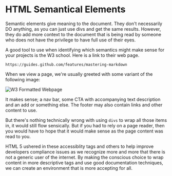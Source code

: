 # HTML Semantical Elements

Semantic elements give meaning to the document. They don't necessarily DO anything, as you can just use divs and get the same results. However, they do add more context to the document that is being read by someone who does not have the privilege to have full use of their eyes.

A good tool to use when identifying which semantics might make sense for your projects is the W3 school. Here is a link to their web page.

`https://guides.github.com/features/mastering-markdown`

When we view a page, we're usually greeted with some variant of the following image:

![W3 Formatted Webpage](https://www.w3schools.com/html/img_sem_elements.gif)

It makes sense; a nav bar, some CTA with accompanying text description and an add or something else. The footer may also contain links and other content to use.

But there's nothing technically wrong with using `divs` to wrap all those items in, it would still flow sensically. But if you had to rely on a page reader, then you would have to hope that it would make sense as the page content was read to you.

HTML 5 ushered in these accessiblity tags and others to help improve developers compliance issues as we recognize more and more that there is not a generic user of the internet. By making the conscious choice to wrap content in more descriptive tags and use good documentation techniques, we can create an environment that is more accepting for all.
